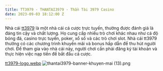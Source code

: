 ```yaml
---
title: TT3979 - THANTAI3979 - Thần Tài 3979 Casino
date: 2023-09-03 18:12:00 Z
---
```


Nhà cái [tt3979](http://tt39799.com) là một nhà cái cá cược trực tuyến, thường được đánh giá là đáng tin cậy và chất lượng. Họ cung cấp nhiều trò chơi khác nhau như cá độ bóng đá, casino trực tuyến, poker, xổ số và các trò chơi slot. Nhà cái tt3979 thường có các chương trình khuyến mãi và bonus hấp dẫn để thu hút người chơi. Để tham gia vào nhà cái này, người chơi cần phải đăng ký tài khoản và thực hiện việc nạp tiền để bắt đầu cá cược.

[tt3979-logo.webp](/uploads/tt3979-logo.webp)
![thantai3979-banner-khuyen-mai (13).png](/uploads/thantai3979-banner-khuyen-mai%20(13).png)
